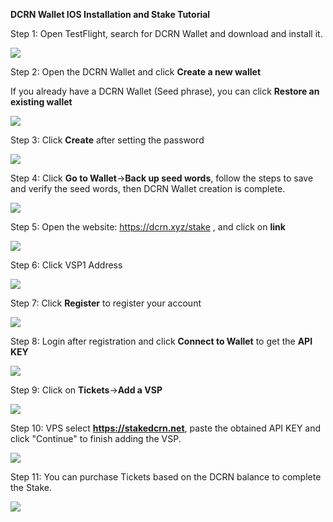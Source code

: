 ﻿**DCRN Wallet IOS Installation and Stake Tutorial**

Step 1: Open TestFlight, search for DCRN Wallet and download and install it.

![](https://raw.githubusercontent.com/Decred-Next/binary-release/main/IOS-Image/Aspose.Words.ae40da0c-fc4b-4e7e-8351-bf46c2c57068.001.png)

Step 2: Open the DCRN Wallet and click **Create a new wallet**

If you already have a DCRN Wallet (Seed phrase), you can click **Restore an existing wallet**

![](https://raw.githubusercontent.com/Decred-Next/binary-release/main/IOS-Image/Aspose.Words.ae40da0c-fc4b-4e7e-8351-bf46c2c57068.002.png)

Step 3: Click **Create** after setting the password

![](https://raw.githubusercontent.com/Decred-Next/binary-release/main/IOS-Image/Aspose.Words.ae40da0c-fc4b-4e7e-8351-bf46c2c57068.003.png)

Step 4: Click **Go to Wallet**→**Back up seed words**, follow the steps to save and verify the seed words, then DCRN Wallet creation is complete.

![](https://raw.githubusercontent.com/Decred-Next/binary-release/main/IOS-Image/Aspose.Words.ae40da0c-fc4b-4e7e-8351-bf46c2c57068.004.png)

Step 5: Open the website: <https://dcrn.xyz/stake> , and click on **link**

![](https://raw.githubusercontent.com/Decred-Next/binary-release/main/IOS-Image/Aspose.Words.ae40da0c-fc4b-4e7e-8351-bf46c2c57068.005.png)

Step 6: Click VSP1 Address

![](https://raw.githubusercontent.com/Decred-Next/binary-release/main/IOS-Image/Aspose.Words.ae40da0c-fc4b-4e7e-8351-bf46c2c57068.006.png)

Step 7: Click **Register** to register your account

![](https://raw.githubusercontent.com/Decred-Next/binary-release/main/IOS-Image/Aspose.Words.ae40da0c-fc4b-4e7e-8351-bf46c2c57068.007.png)


Step 8: Login after registration and click **Connect to Wallet** to get the **API KEY**

![](https://raw.githubusercontent.com/Decred-Next/binary-release/main/IOS-Image/Aspose.Words.ae40da0c-fc4b-4e7e-8351-bf46c2c57068.008.png)

Step 9: Click on **Tickets**→**Add a VSP**

![](https://raw.githubusercontent.com/Decred-Next/binary-release/main/IOS-Image/Aspose.Words.ae40da0c-fc4b-4e7e-8351-bf46c2c57068.009.png)













Step 10: VPS select **https://stakedcrn.net**, paste the obtained API KEY and click "Continue" to finish adding the VSP.

![](https://raw.githubusercontent.com/Decred-Next/binary-release/main/IOS-Image/Aspose.Words.ae40da0c-fc4b-4e7e-8351-bf46c2c57068.010.png)

Step 11: You can purchase Tickets based on the DCRN balance to complete the Stake.

![](https://raw.githubusercontent.com/Decred-Next/binary-release/main/IOS-Image/Aspose.Words.ae40da0c-fc4b-4e7e-8351-bf46c2c57068.011.png)

